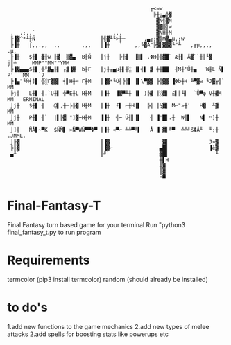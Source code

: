                                                   ╓<≈w                        
                                                   ╠╫µ▄╬▓                       
                                                    ▓Ñ╣▓Ñ                       
                                                    ▓▓▒╣w                       
     ,  .;,,`                         ,,,           ▓ÑH╫M                       
     ╟▐▓^*┴╫Ñ                     ║╣▓╨╙>╫─      ,▄╓;▓╣M▓▄µ,;w                   
     ╟▐╫   ⌠,,.,,  ,,       ,,,   ║▐╫   `    ,,╚▓Å"╠▓▌▓▓▓╙"╨   ,╓µ,,,,  .µ,     
     ╟▐╫   $╫▌ ▓╫w ╟▓  ▒▓▄  B╫Ñ   ║j╫   ╠╫▓  ▐▒▌ .ΦH╣╣▓█` Æ╫▌ Ä▓``╫║╙▓  j║┴     MMP""MM""YMM
     ╠▐▓▄▄▄$╫▌ ╬╜▓▄╟▌ ╓▓▐▓  b╫Γ   ║j╫╓▄µ╫▌╫░ ▐▌╣▌ ▓ ╪╫██  ╢M╫'Ü╫▄   W╫L Ñ▌      P'   MM   `7
     ╠▐▄"╙Ñ╡]▌ ╬░Γ▓▓▌ ╡▌H╫⌐ Γ╫M   ║▐▓*╙Ü╢╠╠▌ ▐▌\▀▓▓ ╟╬▓▓ ▐Φb╫H ╚▀▓w ╙J▓╓╣`           MM
     ╠j╣   L╫▌ ╢.`U╫▌ ╬▀É╫L H╫M   ║▐╫  ▐▓▀╨╫ ▐▌ )╠▓ ║░▓▌ £▌║╙▌  `Ü▀φ V╫▓M            MM   ERMINAL
     ⌡j╫   $╫▌ ╢   @▌,╫─╞╠▓ H╫M   ║▐╫  £▌ ⌐╫H▐▌  ╠╣ ║½▓▌ M⌐"»╫'   H▓  ╨▓             MM
     ⌡j╫   P╫▌ ╢`  |▌╠▓ "]▓⌐H╫M   ▐▐╫  ╣⌐ Ü╢▌▐▌   ╢ ▐'█▌.╫  W╢▌   N▌ ⁿ]╫             MM
     ⌡]╣   ÑÅ▌~▀K  $ÑÑ▌ »Ñ▀WÑ▀▀Φ▀ ║▐╫ «▀⌐ ╧╩▀╝▌   Å ▐ ▓▌╝▀  ╩╝╝ßΦÅ╙  ╙;╫           .JMML.
     ⌡╟▓                          ║▐▓                 ▓▌             J»▓        
     ╠╟▓                          ║▐▓⌐               ▄█▌             ▐è▓        
     ▄╨`                          ║╝`                ▓█▌               ╙        
                                                     ╫▌H                                               
                                                     ╫▓                         
                                                     ║▓                         
                                                     "▀           
# Final-Fantasy-T
Final Fantasy turn based game for your terminal
Run "python3 final_fantasy_t.py to run program

# Requirements
termcolor (pip3 install termcolor)
random (should already be installed)

# to do's
1.add new functions to the game mechanics
2.add new types of melee attacks
2.add spells for boosting stats like powerups etc
